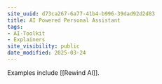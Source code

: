 ```yaml
---
site_uuid: d73ca267-6a77-41b4-b996-39dad92d2d83
title: AI Powered Personal Assistant
tags:
- AI-Toolkit
- Explainers
site_visibility: public
date_modified: 2025-03-24
---
```




Examples include [[Rewind AI]].